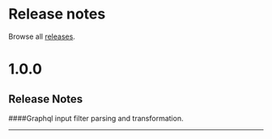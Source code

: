 # Release notes
Browse all [releases]().

<!--
# NEXT_VERSION
## Release Notes

### Title of a change 

Detailed description of a change  

----
-->


# 1.0.0
## Release Notes

####Graphql input filter parsing and transformation.

 
----
